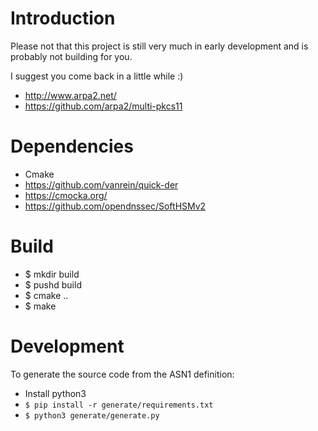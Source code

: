# Introduction


Please not that this project is still very much in early development and is probably not building for you.

I suggest you come back in a little while :)


* http://www.arpa2.net/
* https://github.com/arpa2/multi-pkcs11


# Dependencies

* Cmake
* https://github.com/vanrein/quick-der
* https://cmocka.org/
* https://github.com/opendnssec/SoftHSMv2


# Build

* $ mkdir build
* $ pushd build
* $ cmake ..
* $ make


# Development

To generate the source code from the ASN1 definition:

* Install python3
* `$ pip install -r generate/requirements.txt`
* `$ python3 generate/generate.py`
